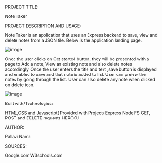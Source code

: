 PROJECT TITLE:

Note Taker

PROJECT DESCRIPTION AND USAGE:

Note Taker is an application that uses an Express backend to save, view and delete notes from a JSON file. Below is the application landing page. 

![image](https://user-images.githubusercontent.com/61402034/78417891-e6105c00-7604-11ea-9864-38cdaa60e65c.png)

Once the user clicks on Get started button, they will be presented with a page to Add a note, View an existing note and also delete notes accordingly. Once the user enters the title and text ,save button is displayed and enabled to save and that note is added to list. User can preiew the notes by going through the list. User can also delete any note when clicked on delete icon.

![image](https://user-images.githubusercontent.com/61402034/78417942-66cf5800-7605-11ea-94d3-a7e70aeb8392.png)


Built with/Technologies:

HTML,CSS and Javascript( Provided with Project)
Express 
Node FS
GET, POST and DELETE requests
HEROKU

AUTHOR:

Pallavi Nama

SOURCES:

Google.com
W3schools.com


